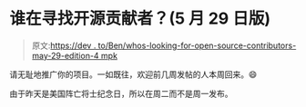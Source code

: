 # 谁在寻找开源贡献者？(5 月 29 日版)

> 原文:[https://dev . to/Ben/whos-looking-for-open-source-contributors-may-29-edition-4 mpk](https://dev.to/ben/whos-looking-for-open-source-contributors-may-29-edition-4mpk)

请无耻地推广你的项目。一如既往，欢迎前几周发帖的人本周回来。😄

由于昨天是美国阵亡将士纪念日，所以在周二而不是周一发布。